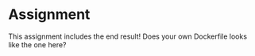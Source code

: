 # Assignment

This assignment includes the end result! Does your own Dockerfile looks like the one here?